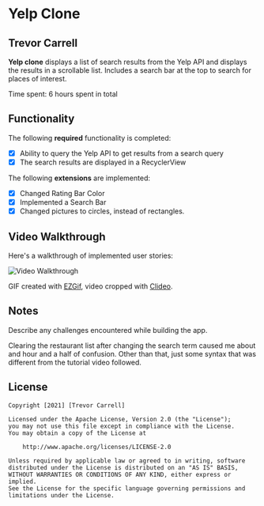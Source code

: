 # Yelp Clone 

## Trevor Carrell

**Yelp clone** displays a list of search results from the Yelp API and displays the results in a scrollable list. Includes a search bar at the top to search for
places of interest.

Time spent: 6 hours spent in total

## Functionality 

The following **required** functionality is completed:

* [X] Ability to query the Yelp API to get results from a search query
* [X] The search results are displayed in a RecyclerView

The following **extensions** are implemented:

* [X] Changed Rating Bar Color
* [X] Implemented a Search Bar
* [X] Changed pictures to circles, instead of rectangles.

## Video Walkthrough

Here's a walkthrough of implemented user stories:

<img src='https://i.imgur.com/QY908Ha.mp4' title='Video Walkthrough' width='' alt='Video Walkthrough' />

GIF created with [EZGif](https://ezgif.com), video cropped with [Clideo](https://clideo.com).

## Notes

Describe any challenges encountered while building the app.

Clearing the restaurant list after changing the search term caused me about and hour and a half of confusion. Other than that, just some syntax that
was different from the tutorial video followed.

## License

    Copyright [2021] [Trevor Carrell]

    Licensed under the Apache License, Version 2.0 (the "License");
    you may not use this file except in compliance with the License.
    You may obtain a copy of the License at

        http://www.apache.org/licenses/LICENSE-2.0

    Unless required by applicable law or agreed to in writing, software
    distributed under the License is distributed on an "AS IS" BASIS,
    WITHOUT WARRANTIES OR CONDITIONS OF ANY KIND, either express or implied.
    See the License for the specific language governing permissions and
    limitations under the License.
